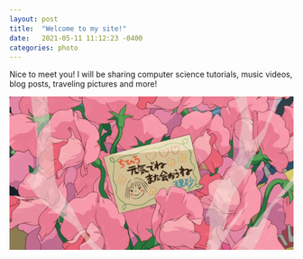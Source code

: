 ```yaml
---
layout: post
title:  "Welcome to my site!"
date:   2021-05-11 11:12:23 -0400
categories: photo
---
```

Nice to meet you! I will be sharing computer science tutorials, music videos, blog posts, traveling pictures and more! 

![image](/assets/post1.jpg)